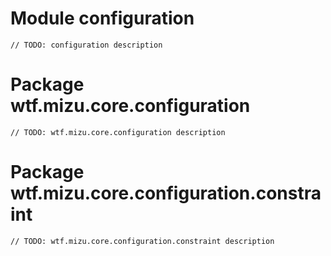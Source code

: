# Module configuration

`// TODO: configuration description`


# Package wtf.mizu.core.configuration

`// TODO: wtf.mizu.core.configuration description`


# Package wtf.mizu.core.configuration.constraint

`// TODO: wtf.mizu.core.configuration.constraint description`
